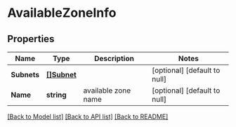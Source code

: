 # AvailableZoneInfo

## Properties
Name | Type | Description | Notes
------------ | ------------- | ------------- | -------------
**Subnets** | [**[]Subnet**](Subnet.md) |  | [optional] [default to null]
**Name** | **string** | available zone name | [optional] [default to null]

[[Back to Model list]](../README.md#documentation-for-models) [[Back to API list]](../README.md#documentation-for-api-endpoints) [[Back to README]](../README.md)

